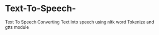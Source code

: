 # Text-To-Speech-
Text To Speech Converting Text Into speech using nltk word Tokenize and gtts module
